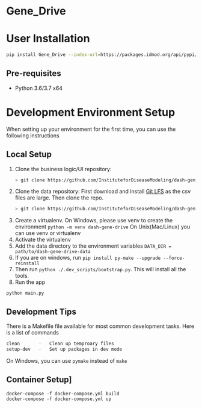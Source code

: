 # Gene_Drive

<!-- START doctoc generated TOC please keep comment here to allow auto update -->
<!-- DON'T EDIT THIS SECTION, INSTEAD RE-RUN doctoc TO UPDATE -->
<!-- END doctoc generated TOC please keep comment here to allow auto update -->


# User Installation

```bash
pip install Gene_Drive --index-url=https://packages.idmod.org/api/pypi/idm-pypi-staging/
```

## Pre-requisites
- Python 3.6/3.7 x64


# Development Environment Setup

When setting up your environment for the first time, you can use the following instructions

## Local Setup
1) Clone the business logic/UI repository:
   ```bash
   > git clone https://github.com/InstituteforDiseaseModeling/dash-gene-drive
   ```
2) Clone the data repository: 
   First download and install [Git LFS](https://git-lfs.github.com/) as the csv files are large. 
   Then clone the repo. 
   ```bash
   > git clone https://github.com/InstituteforDiseaseModeling/dash-gene-drive-data
   ```
3) Create a virtualenv. On Windows, please use venv to create the environment
   `python -m venv dash-gene-drive`
   On Unix(Mac/Linux) you can use venv or virtualenv
4) Activate the virtualenv
5) Add the data directory to the environment variables
   `DATA_DIR = path/to/dash-gene-drive-data`
6) If you are on windows, run `pip install py-make --upgrade --force-reinstall`
7) Then run `python ./.dev_scripts/bootstrap.py`. This will install all the tools. 
8) Run the app 
```
python main.py
```

## Development Tips

There is a Makefile file available for most common development tasks. Here is a list of commands
```bash
clean       -   Clean up temproary files
setup-dev   -   Set up packages in dev mode 
```
On Windows, you can use `pymake` instead of `make`

## Container Setup]
```
docker-compose -f docker-compose.yml build
docker-compose -f docker-compose.yml up
```